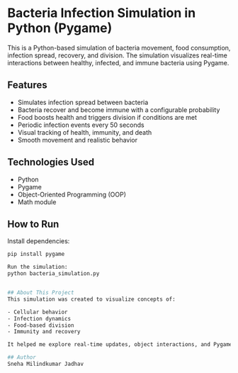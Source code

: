 # Bacteria Infection Simulation in Python (Pygame)

This is a Python-based simulation of bacteria movement, food consumption, infection spread, recovery, and division. The simulation visualizes real-time interactions between healthy, infected, and immune bacteria using Pygame.

## Features

- Simulates infection spread between bacteria
- Bacteria recover and become immune with a configurable probability
- Food boosts health and triggers division if conditions are met
- Periodic infection events every 50 seconds
- Visual tracking of health, immunity, and death
- Smooth movement and realistic behavior

## Technologies Used

- Python
- Pygame
- Object-Oriented Programming (OOP)
- Math module

## How to Run

Install dependencies:

```bash
pip install pygame

Run the simulation:
python bacteria_simulation.py


## About This Project
This simulation was created to visualize concepts of:

- Cellular behavior
- Infection dynamics
- Food-based division
- Immunity and recovery

It helped me explore real-time updates, object interactions, and Pygame animation handling.

## Author
Sneha Milindkumar Jadhav  

